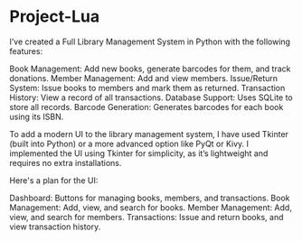 # Project-Lua
I’ve created a Full Library Management System in Python with the following features:

Book Management: Add new books, generate barcodes for them, and track donations.
Member Management: Add and view members.
Issue/Return System: Issue books to members and mark them as returned.
Transaction History: View a record of all transactions.
Database Support: Uses SQLite to store all records.
Barcode Generation: Generates barcodes for each book using its ISBN.




To add a modern UI to the library management system, I have used Tkinter (built into Python) or a more advanced option like PyQt or Kivy. I implemented the UI using Tkinter for simplicity, as it’s lightweight and requires no extra installations.

Here's a plan for the UI:

Dashboard: Buttons for managing books, members, and transactions.
Book Management: Add, view, and search for books.
Member Management: Add, view, and search for members.
Transactions: Issue and return books, and view transaction history.
